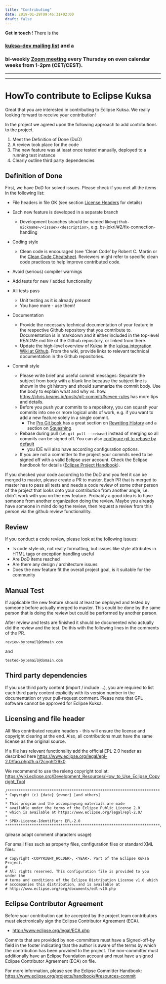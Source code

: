 ```yaml
---
title: "Contributing"
date: 2019-01-29T09:46:31+02:00
draft: false
---
```


**Get in touch** ! There is the 
### [kuksa-dev mailing list](https://accounts.eclipse.org/mailing-list/kuksa-dev) and a 
### **bi-weekly** [Zoom meeting](https://eclipse.zoom.us/j/537310990) every Thursday on even calendar weeks from 1-2pm (CET/CEST).

-----------
-----------


# HowTo contribute to Eclipse Kuksa
Great that you are interested in contributing to Eclipse Kuksa. 
We really looking forward to receive your contribution!

In the project we agreed upon the following approach to add contributions to the project.

1. Meet the Definition of Done (DoD)
2. A review took place for the code
3. The new feature was at least once tested manually, deployed to a running test instance
4. Clearly outline third party dependencies

## Definition of Done
First, we have DoD for solved issues. Please check if you met all the items in the following list:

* File headers in file OK (see section [License Headers](#licensing-and-file-header) for details)

* Each new feature is developed in a separate branch
  * Development branches should be named like`<github-nickname>/<issue>/<description>`, e.g. bs-jokri/#2/fix-connection-handling

* Coding style
  * Clean code is encouraged (see ‘Clean Code’ by Robert C. Martin or the 
    [Clean Code Cheatsheet](https://www.bbv.ch/images/bbv/pdf/downloads/V2_Clean_Code_V3.pdf).
    Reviewers might refer to specific clean code practices to help improve contributed code.

* Avoid (serious) compiler warnings

* Add tests for new / added functionality

* All tests pass
  * Unit testing as it is already present
  * You have more - use them!

* Documentation
  * Provide the necessary technical documentation of your feature in the respective 
    Github repository that you contribute to. Documentation is in markdown and it either 
    included in the top-level README.md file of the Github repository, or linked from 
    there. 
  * Update the high-level overview of Kuksa in the [kuksa.integration Wiki at Github](https://github.com/eclipse/kuksa.integration/wiki).
    From the wiki, provide links to relevant technical documentation in the Github repositories.

* Commit style
  * Please write brief and useful commit messages: Separate the subject from body with a blank line because the subject line
    is shown in the git history and should summarize the commit body. Use the body to explain what and why vs. how.
    https://chris.beams.io/posts/git-commit/#seven-rules has more tips and details.
  * Before you push your commits to a repository, you can squash your commits into one or more logical units of work, e.g. if
    you want to add a new feature solely in a single commit.
    * The [Pro Git book](https://git-scm.com/book/en/v2/) has a great section on [Rewriting 
    History](https://git-scm.com/book/en/v2/Git-Tools-Rewriting-History) and a section 
    on [Squashing](https://git-scm.com/book/en/v2/Git-Tools-Rewriting-History#_squashing).
  * Rebase during pull (i.e. `git pull --rebase`) instead of merging so all commits can
    be signed off. You can also
    [configure git to rebase by default](https://stackoverflow.com/questions/13846300/how-to-make-git-pull-use-rebase-by-default-for-all-my-repositories)
    - you IDE will also have according configuration options. 
  * If you are not a committer to the project your commits need to be signed off with a valid Eclipse user account. Check the Eclipse handbook for details ([Eclipse Project Handbook](https://www.eclipse.org/projects/handbook/#resources-commit)).

If you checked your code according to the DoD and you feel it can be merged to master, please create a PR to master. 
Each PR that is merged to master has to pass all tests and needs a code review of some other person of the project that looks onto your contribution from another angle, 
i.e. didn't work with you on the new feature. Probably a good idea is to have someone from another organization doing the review.
Maybe you already have someone in mind doing the review, then request a review from this person via the github review functionallity.
 
## Review
If you conduct a code review, please look at the following issues:

  * Is code style ok, not really formatting, but issues like style attributes in HTML tags or exception handling useful
  * Are DoD items reached
  * Are there any design / architecture issues
  * Does the new feature fit the overall project goal, is it suitable for the community

## Manual Test
If applicable the new  feature should at least be deployed and tested by someone before actually merged to master.
This could be done by the same person that is doing the review but could be performed  by another person.


After review and tests are finished it should be documented who actually did the review and the test.
Do this with the following lines in the comments of the PR.
```
review-by:email@domain.com
```
and
```
tested-by:email@domain.com
```

## Third party dependencies

If you use third party content (import / include ...), you are required to list each third party content explicitly with its version number in the documentation or your pull-request comment.
Please note that GPL software cannot be approved for Eclipse Kuksa.

## Licensing and file header

All files contributed require headers - this will ensure the license and copyright clearing at the end.
Also, all contributions must have the same license as the original source.

If a file has relevant functionality add the official EPL-2.0 header as described here
https://www.eclipse.org/legal/epl-2.0/faq.php#h.q72cnghf29k0

We recommend to use the releng copyright tool at:
https://wiki.eclipse.org/Development_Resources/How_to_Use_Eclipse_Copyright_Tool

```
/*********************************************************************
* Copyright (c) {date} {owner} [and others]
*
* This program and the accompanying materials are made
* available under the terms of the Eclipse Public License 2.0
* which is available at https://www.eclipse.org/legal/epl-2.0/
*
* SPDX-License-Identifier: EPL-2.0
**********************************************************************/
```
(please adapt comment characters usage)

For small files such as property files, configuration files or standard XML files:

```
# Copyright <COPYRIGHT_HOLDER>, <YEAR>. Part of the Eclipse Kuksa Project.
#
# All rights reserved. This configuration file is provided to you under the
# terms and conditions of the Eclipse Distribution License v1.0 which
# accompanies this distribution, and is available at
# http://www.eclipse.org/org/documents/edl-v10.php
```

## Eclipse Contributor Agreement

Before your contribution can be accepted by the project team contributors must
electronically sign the Eclipse Contributor Agreement (ECA).

* http://www.eclipse.org/legal/ECA.php

Commits that are provided by non-committers must have a Signed-off-by field in
the footer indicating that the author is aware of the terms by which the
contribution has been provided to the project. The non-committer must
additionally have an Eclipse Foundation account and must have a signed Eclipse
Contributor Agreement (ECA) on file.

For more information, please see the Eclipse Committer Handbook:
https://www.eclipse.org/projects/handbook/#resources-commit
